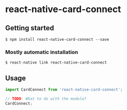 # react-native-card-connect

## Getting started

`$ npm install react-native-card-connect --save`

### Mostly automatic installation

`$ react-native link react-native-card-connect`

## Usage
```javascript
import CardConnect from 'react-native-card-connect';

// TODO: What to do with the module?
CardConnect;
```
